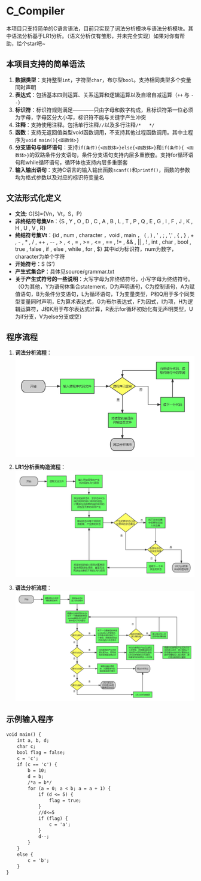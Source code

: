 # C_Compiler
本项目只支持简单的C语言语法，目前只实现了词法分析模块与语法分析模块。其中语法分析基于LR1分析。（语义分析仅有雏形，并未完全实现）如果对你有帮助，给个star吧~
## 本项目支持的简单语法
1. **数据类型**：支持整型`int`，字符型`char`，布尔型`bool`。支持相同类型多个变量同时声明
2. **表达式**：包括基本四则运算、关系运算和逻辑运算以及自增自减运算（`++` 与 `--`）
3. **标识符**：标识符规则满足————只由字母和数字构成，且标识符第一位必须为字母，字母区分大小写，标识符不能与关键字产生冲突
4. **注释**：支持使用注释。包括单行注释`//`以及多行注释`/*   */`
5. **函数**：支持无返回值类型void函数调用，不支持其他过程函数调用。其中主程序为`void main(){<函数体>}`
6. **分支语句与循环语句**：支持`if(条件){<函数体>}else{<函数体>}`和`if(条件){ <函数体>}`的双路条件分支语句，条件分支语句支持内层多重嵌套。支持for循环语句和while循环语句，循环体也支持内层多重嵌套
7. **输入输出语句**：支持C语言的输入输出函数`scanf()`和`printf()`，函数的参数均为格式参数以及对应的标识符变量名

## 文法形式化定义
+ **文法**: G[S]={Vn，Vt，S，P}
+ **非终结符号集Vn**：{S  ,  Y  ,  O  ,  D  ,  C  ,  A  ,  B  ,  L  ,  T  ,  P  ,  Q  ,  E  ,  G  ,  I  ,  F  ,  J  , K  ,  H  ,  U  ,  V  ,  R}
+ **终结符号集Vt**：{id  ,  num  ,  character  ，void  ,  main   ， (  ,  )  ,  '  ,  ;  ,  ','  ,  {  ,  }  ,  +  ,  -  ,  *  ,  /  ,  ++  ,  --  ,  >  ,  <  ,  =  ,  >=  ,  <=  ,  ==  ,  !=  ,  &&  ,  ||  ,  !  ,  int  ,  char  ,  bool  ,  true  ,  false  ,  if  ,  else  ,  while  ,  for  ,  $}
其中id为标识符，num为数字，character为单个字符
+ **开始符号**：S (S')
+ **产生式集合P**：具体见source/grammar.txt
+ **关于产生式符号的一些说明**：大写字母为非终结符号，小写字母为终结符号。（O为其他，Y为语句体集合statement，D为声明语句，C为控制语句，A为赋值语句，B为条件分支语句，L为循环语句，T为变量类型，P和Q用于多个同类型变量同时声明，E为算术表达式，G为布尔表达式，F为因式，I为项，H为逻辑运算符，J和K用于布尔表达式计算，R表示for循环初始化有无声明类型，U为if分支，V为else分支或空）

## 程序流程

1. **词法分析流程**：
![avater](/figures/lexical_analysis.png)


2. **LR1分析表构造流程**：
![avater](/figures/syntax_analysis1.png)

3. **语法分析流程**：
![avater](/figures/syntax_analysis2.png)


## 示例输入程序
```
void main() {
    int a, b, d;
    char c;
    bool flag = false;
    c = 'c';
    if (c == 'c') {
        b = 10;
        d = b;
        /*a = b*/
        for (a = 0; a < b; a = a + 1) {
            if (d <= 5) {
                flag = true;
            }
            //d<=5 
            if (flag) {
                c = 'a';
            }
            d--;
        }        
    }
    else {
        c = 'b';
    }   
}
```

